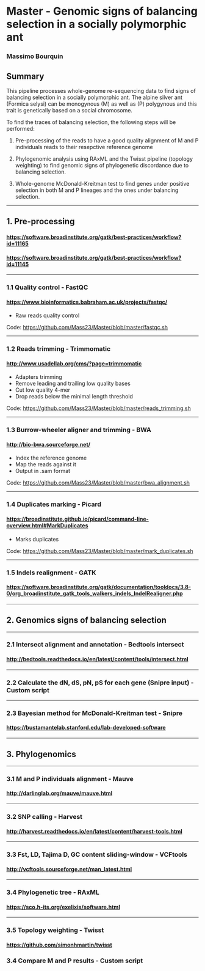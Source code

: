 # Master - Genomic signs of balancing selection in a socially polymorphic ant
### Massimo Bourquin
## Summary
This pipeline processes whole-genome re-sequencing data to find signs of balancing selection in a socially polymorphic ant. The alpine silver ant (Formica selysi) can be monogynous (M) as well as (P) polygynous and this trait is genetically based on a social chromosome. 

To find the traces of balancing selection, the following steps will be performed:

1. Pre-processing of the reads to have a good quality alignment of M and P individuals reads to their resepctive reference genome

2. Phylogenomic analysis using RAxML and the Twisst pipeline (topology weighting) to find genomic signs of phylogenetic discordance due to balancing selection.

3. Whole-genome McDonald-Kreitman test to find genes under positive selection in both M and P lineages and the ones under balancing selection.

______________________________________________________________________________________________________________________________
## 1. Pre-processing
#### https://software.broadinstitute.org/gatk/best-practices/workflow?id=11165
#### https://software.broadinstitute.org/gatk/best-practices/workflow?id=11145

*******************************************************
### 1.1 Quality control - FastQC
#### https://www.bioinformatics.babraham.ac.uk/projects/fastqc/

- Raw reads quality control

Code: https://github.com/Mass23/Master/blob/master/fastqc.sh

*******************************************************
###	1.2 Reads trimming - Trimmomatic
#### http://www.usadellab.org/cms/?page=trimmomatic

- Adapters trimming
- Remove leading and trailing low quality bases
- Cut low quality 4-mer
- Drop reads below the minimal length threshold

Code: https://github.com/Mass23/Master/blob/master/reads_trimming.sh

*******************************************************
### 1.3 Burrow-wheeler aligner and trimming - BWA
#### http://bio-bwa.sourceforge.net/

- Index the reference genome
- Map the reads against it
- Output in .sam format

Code: https://github.com/Mass23/Master/blob/master/bwa_alignment.sh

*******************************************************
### 1.4 Duplicates marking - Picard
#### https://broadinstitute.github.io/picard/command-line-overview.html#MarkDuplicates

- Marks duplicates 

Code: https://github.com/Mass23/Master/blob/master/mark_duplicates.sh

*******************************************************
### 1.5 Indels realignment - GATK
#### https://software.broadinstitute.org/gatk/documentation/tooldocs/3.8-0/org_broadinstitute_gatk_tools_walkers_indels_IndelRealigner.php


______________________________________________________________________________________________________________________________
## 2. Genomics signs of balancing selection

*******************************************************

### 2.1 Intersect alignment and annotation - Bedtools intersect
#### http://bedtools.readthedocs.io/en/latest/content/tools/intersect.html
*******************************************************

### 2.2 Calculate the dN, dS, pN, pS for each gene (Snipre input) - Custom script
*******************************************************

### 2.3 Bayesian method for McDonald-Kreitman test - Snipre
#### https://bustamantelab.stanford.edu/lab-developed-software


______________________________________________________________________________________________________________________________
## 3. Phylogenomics

*******************************************************
### 3.1 M and P individuals alignment - Mauve
#### http://darlinglab.org/mauve/mauve.html

*******************************************************
### 3.2 SNP calling - Harvest
#### http://harvest.readthedocs.io/en/latest/content/harvest-tools.html
*******************************************************

### 3.3 Fst, LD, Tajima D, GC content sliding-window - VCFtools
#### http://vcftools.sourceforge.net/man_latest.html
*******************************************************

### 3.4 Phylogenetic tree - RAxML
#### https://sco.h-its.org/exelixis/software.html
*******************************************************

### 3.5 Topology weighting - Twisst
#### https://github.com/simonhmartin/twisst



### 3.4 Compare M and P results - Custom script
